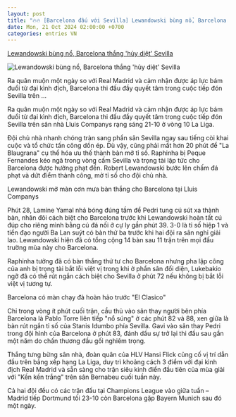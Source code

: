 ```yaml
---
layout: post
title: "🔥🔥 [Barcelona đấu với Sevilla] Lewandowski bùng nổ, Barcelona thắng 'hủy diệt' Sevilla"
date: Mon, 21 Oct 2024 02:00:00 +0700
categories: entries VN
---
```

[Lewandowski bùng nổ, Barcelona thắng 'hủy diệt' Sevilla](https://nld.com.vn/barcelona-huy-diet-sevilla-ham-nong-sieu-kinh-dien-196241021091627576.htm)

![Lewandowski bùng nổ, Barcelona thắng 'hủy diệt' Sevilla](https://nld.mediacdn.vn/zoom/600_315/291774122806476800/2024/10/21/screen-shot-2024-10-21-at-91129-am-1729476770835400995124-111-0-916-1288-crop-1729476833957172537578.png)

Ra quân muộn một ngày so với Real Madrid và cảm nhận được áp lực bám đuổi từ đại kình địch, Barcelona thi đấu đầy quyết tâm trong cuộc tiếp đón Sevilla trên ...

Ra quân muộn một ngày so với Real Madrid và cảm nhận được áp lực bám đuổi từ đại kình địch, Barcelona thi đấu đầy quyết tâm trong cuộc tiếp đón Sevilla trên sân nhà Lluis Companys rạng sáng 21-10 ở vòng 10 La Liga.

Đội chủ nhà nhanh chóng tràn sang phần sân Sevilla ngay sau tiếng còi khai cuộc và tổ chức tấn công dồn ép. Dù vậy, cũng phải mất hơn 20 phút để "La Blaugrana" cụ thể hóa ưu thế thành bàn mở tỉ số. Raphinha bị Peque Fernandes kéo ngã trong vòng cấm Sevilla và trọng tài lập tức cho Barcelona được hưởng phạt đền. Robert Lewandowski bước lên chấm đá phạt và dứt điểm thành công, mở tỉ số cho đội chủ nhà.

Lewandowski mở màn cơn mưa bàn thắng cho Barcelona tại Lluis Companys

Phút 28, Lamine Yamal nhả bóng đúng tầm để Pedri tung cú sút xa thành bàn, nhân đôi cách biệt cho Barcelona trước khi Lewandowski hoàn tất cú đúp cho riêng mình bằng cú đá nối ở cự ly gần phút 39. 3-0 là tỉ số hiệp 1 và tiền đạo người Ba Lan suýt có bàn thứ ba trước khi hai đội ra sân nghỉ giải lao. Lewandowski hiện đã có tổng cộng 14 bàn sau 11 trận trên mọi đấu trường mùa này cho Barcelona.

Raphinha tưởng đã có bàn thắng thứ tư cho Barcelona nhưng pha lập công của anh bị trọng tài bắt lỗi việt vị trong khi ở phần sân đối diện, Lukebakio ngỡ đã có thể rút ngắn cách biệt cho Sevilla ở phút 72 nếu không bị bắt lỗi việt vị tương tự.

Barcelona có màn chạy đà hoàn hảo trước "El Clasico"

Chỉ trong vòng ít phút cuối trận, cầu thủ vào sân thay người bên phía Barcelona là Pablo Torre liên tiếp "nổ súng" ở các phút 82 và 88, xen giữa là bàn rút ngắn tỉ số của Stanis Idumbo phía Sevilla. Gavi vào sân thay Pedri trong đội hình của Barcelona ở phút 83, đánh dấu sự trở lại thi đấu sau gần một năm do chấn thương đầu gối nghiêm trọng.

Thắng tưng bừng sân nhà, đoàn quân của HLV Hansi Flick củng cố vị trí dẫn đầu trên bảng xếp hạng La Liga, duy trì khoảng cách 3 điểm với đại kình địch Real Madrid và sẵn sàng cho trận siêu kinh điển đầu tiên của mùa giải với "Kền kền trắng" trên sân Bernabeu cuối tuần này.

Cả hai đội đều có các trận đấu tại Champions League vào giữa tuần – Madrid tiếp Dortmund tối 23-10 còn Barcelona gặp Bayern Munich sau đó một ngày.

